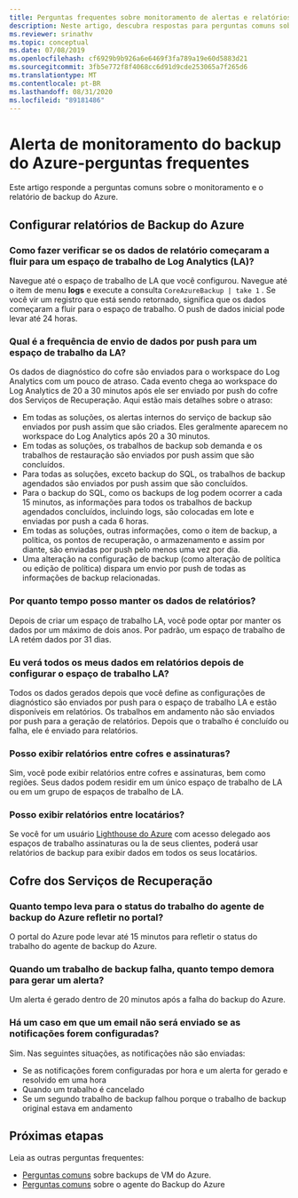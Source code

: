 ```yaml
---
title: Perguntas frequentes sobre monitoramento de alertas e relatórios
description: Neste artigo, descubra respostas para perguntas comuns sobre o alerta de monitoramento de backup do Azure e os relatórios de backup do Azure.
ms.reviewer: srinathv
ms.topic: conceptual
ms.date: 07/08/2019
ms.openlocfilehash: cf6929b9b926a6e6469f3fa789a19e60d5883d21
ms.sourcegitcommit: 3fb5e772f8f4068cc6d91d9cde253065a7f265d6
ms.translationtype: MT
ms.contentlocale: pt-BR
ms.lasthandoff: 08/31/2020
ms.locfileid: "89181486"
---
```

# <a name="azure-backup-monitoring-alert---faq"></a>Alerta de monitoramento do backup do Azure-perguntas frequentes

Este artigo responde a perguntas comuns sobre o monitoramento e o relatório de backup do Azure.

## <a name="configure-azure-backup-reports"></a>Configurar relatórios de Backup do Azure

### <a name="how-do-i-check-if-reporting-data-has-started-flowing-into-a-log-analytics-la-workspace"></a>Como fazer verificar se os dados de relatório começaram a fluir para um espaço de trabalho de Log Analytics (LA)?

Navegue até o espaço de trabalho de LA que você configurou. Navegue até o item de menu **logs** e execute a consulta `CoreAzureBackup | take 1` . Se você vir um registro que está sendo retornado, significa que os dados começaram a fluir para o espaço de trabalho. O push de dados inicial pode levar até 24 horas.

### <a name="what-is-the-frequency-of-data-push-to-an-la-workspace"></a>Qual é a frequência de envio de dados por push para um espaço de trabalho da LA?

Os dados de diagnóstico do cofre são enviados para o workspace do Log Analytics com um pouco de atraso. Cada evento chega ao workspace do Log Analytics de 20 a 30 minutos após ele ser enviado por push do cofre dos Serviços de Recuperação. Aqui estão mais detalhes sobre o atraso:

* Em todas as soluções, os alertas internos do serviço de backup são enviados por push assim que são criados. Eles geralmente aparecem no workspace do Log Analytics após 20 a 30 minutos.
* Em todas as soluções, os trabalhos de backup sob demanda e os trabalhos de restauração são enviados por push assim que são concluídos.
* Para todas as soluções, exceto backup do SQL, os trabalhos de backup agendados são enviados por push assim que são concluídos.
* Para o backup do SQL, como os backups de log podem ocorrer a cada 15 minutos, as informações para todos os trabalhos de backup agendados concluídos, incluindo logs, são colocadas em lote e enviadas por push a cada 6 horas.
* Em todas as soluções, outras informações, como o item de backup, a política, os pontos de recuperação, o armazenamento e assim por diante, são enviadas por push pelo menos uma vez por dia.
* Uma alteração na configuração de backup (como alteração de política ou edição de política) dispara um envio por push de todas as informações de backup relacionadas.

### <a name="how-long-can-i-retain-reporting-data"></a>Por quanto tempo posso manter os dados de relatórios?

Depois de criar um espaço de trabalho LA, você pode optar por manter os dados por um máximo de dois anos. Por padrão, um espaço de trabalho de LA retém dados por 31 dias.

### <a name="will-i-see-all-my-data-in-reports-after-i-configure-the-la-workspace"></a>Eu verá todos os meus dados em relatórios depois de configurar o espaço de trabalho LA?

 Todos os dados gerados depois que você define as configurações de diagnóstico são enviados por push para o espaço de trabalho LA e estão disponíveis em relatórios. Os trabalhos em andamento não são enviados por push para a geração de relatórios. Depois que o trabalho é concluído ou falha, ele é enviado para relatórios.

### <a name="can-i-view-reports-across-vaults-and-subscriptions"></a>Posso exibir relatórios entre cofres e assinaturas?

Sim, você pode exibir relatórios entre cofres e assinaturas, bem como regiões. Seus dados podem residir em um único espaço de trabalho de LA ou em um grupo de espaços de trabalho de LA.

### <a name="can-i-view-reports-across-tenants"></a>Posso exibir relatórios entre locatários?

Se você for um usuário [Lighthouse do Azure](https://azure.microsoft.com/services/azure-lighthouse/) com acesso delegado aos espaços de trabalho assinaturas ou la de seus clientes, poderá usar relatórios de backup para exibir dados em todos os seus locatários.

## <a name="recovery-services-vault"></a>Cofre dos Serviços de Recuperação

### <a name="how-long-does-it-take-for-the-azure-backup-agent-job-status-to-reflect-in-the-portal"></a>Quanto tempo leva para o status do trabalho do agente de backup do Azure refletir no portal?

O portal do Azure pode levar até 15 minutos para refletir o status do trabalho do agente de backup do Azure.

### <a name="when-a-backup-job-fails-how-long-does-it-take-to-raise-an-alert"></a>Quando um trabalho de backup falha, quanto tempo demora para gerar um alerta?

Um alerta é gerado dentro de 20 minutos após a falha do backup do Azure.

### <a name="is-there-a-case-where-an-email-wont-be-sent-if-notifications-are-configured"></a>Há um caso em que um email não será enviado se as notificações forem configuradas?

Sim. Nas seguintes situações, as notificações não são enviadas:

* Se as notificações forem configuradas por hora e um alerta for gerado e resolvido em uma hora
* Quando um trabalho é cancelado
* Se um segundo trabalho de backup falhou porque o trabalho de backup original estava em andamento

## <a name="next-steps"></a>Próximas etapas

Leia as outras perguntas frequentes:

* [Perguntas comuns](backup-azure-vm-backup-faq.md) sobre backups de VM do Azure.
* [Perguntas comuns](backup-azure-file-folder-backup-faq.md) sobre o agente do Backup do Azure
